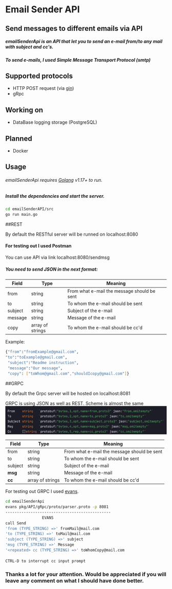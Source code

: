 # Email Sender API
## Send messages to different emails via API


##### emailSenderApi is an API that let you to send an e-mail from/to any mail with subject and cc's.
##### To send e-mails, I used Simple Message Transport Protocol (smtp)

## Supported protocols

- HTTP POST request (via [gin](https://github.com/gin-gonic/gin))
- gRpc
## Working on

- DataBase logging storage (PostgreSQL)

## Planned

- Docker

## Usage

###### emailSenderApi requires [Golang](https://golang.org/) v1.17+ to run.

##### Install the dependencies and start the server.

```sh
cd emailSenderAPI/src
go run main.go
```

##REST

By default the RESTful server will be runned on localhost:8080

#### For testing out I used Postman

You can use API via link localhost:8080/sendmsg

##### You need to send JSON in the next format:

| Field | Type | Meaning |
| ------ | ------ | ------ |
| from | string | From what e-mail the message should be sent |
| to | string | To whom the e-mail should be sent |
| subject | string| Subject of the e-mail |
| message |  string| Message of the e-mail |
| copy | array of strings | To whom the e-mail should be cc'd |

Example:
```sh
{"from":"fromExample@gmail.com",
"to":"toExample@gmail.com",
 "subject":"Readme instruction", 
 "message":"Our message",
 "copy": ["toWhom@gmail.com","shouldIcopy@gmail.com"]}
```
##GRPC

By default the Grpc server will be hosted on localhost:8081

GRPC is using JSON as well as REST. Scheme is almost the same
![img.png](images/img.png)

| Field | Type | Meaning |
| ------ | ------ | ------ |
| from | string | From what e-mail the message should be sent |
| to | string | To whom the e-mail should be sent |
| subject | string| Subject of the e-mail |
| **msg** |  string| Message of the e-mail |
| **cc** | array of strings | To whom the e-mail should be cc'd |

For testing out GRPC I used [evans](https://github.com/ktr0731/evans).

```sh
cd emailSenderApi
evans pkg/API/gRpc/proto/parser.proto -p 8081
----------------------------------------------
                EVANS
call Send
'from (TYPE_STRING) =>' fromMail@mail.com
'to (TYPE_STRING) =>' toMail@mail.com
'subject (TYPE_STRING) =>' subject
'msg (TYPE_STRING) =>' Message
'<repeated> cc (TYPE_STRING) =>' toWhomCopy@mail.com

CTRL-D to interrupt cc input prompt
```
### Thanks a lot for your attention. Would be appreciated if you will leave any comment on what I should have done better.
